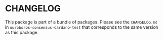 # CHANGELOG

This package is part of a bundle of packages. Please see the `CHANGELOG.md` in
`ouroboros-consensus-cardano-test` that corresponds to the same version as this
package.
